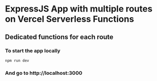 # ExpressJS App with multiple routes on Vercel Serverless Functions

## Dedicated functions for each route

### To start the app locally 

```bash
npm run dev
```
### And go to http://localhost:3000